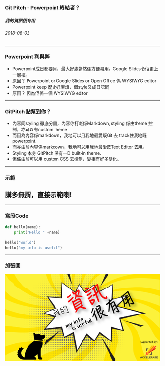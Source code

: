 ### Git Pitch - Powerpoint 終結者？

##### 我的資訊很有用
###### 2018-08-02
---
### Powerpoint 利與弊

* Powerpoint成日都要用，最大好處當然係方便易用。Google Slides令佢更上一層樓。
* 原因？ Powerpoint or Google Slides or Open Office 係 WYSIWYG editor
* Powerpoint keep 歷史好麻煩，個style又成日唔同
* 原因？ 因為佢係一個 WYSIWYG editor 

---
### GitPitch 點幫到你？

* 內容同styling 徹底分開，內容你打嘅係Markdown, styling 係由theme 控制，亦可以有custom theme
* 而因為內容係markdown，我地可以用我地最愛既Git 去 track住我地既powerpoint.
* 而亦由於內容係markdown，我地可以用我地最愛既Text Editor 去用。
* Styling 本身 GitPitch 係有一D built-in theme.
* 但係由於可以用 custom CSS 去控制，變相有好多變化。

---
### 示範

## 講多無謂，直接示範喇!


---
### 寫段Code 

```python
def hello(name):
    print("Hello " +name)

hello("world")
hello("my info is useful")
```

---
### 加張圖

![我的資訊很有用](./img1.png)


